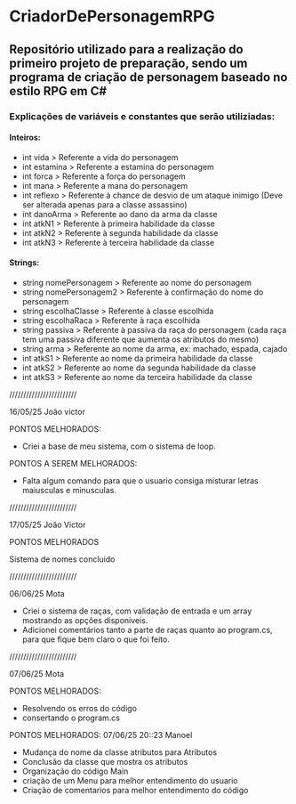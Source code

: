 # CriadorDePersonagemRPG
## Repositório utilizado para a realização do primeiro projeto de preparação, sendo um programa de criação de personagem baseado no estilo RPG em C# 

### Explicações de variáveis e constantes que serão utiliziadas:

#### Inteiros:
- int vida > Referente a vida do personagem
- int estamina > Referente a estamina do personagem
- int forca > Referente a força do personagem
- int mana > Referente a mana do personagem
- int reflexo > Referente à chance de desvio de um ataque inimigo (Deve ser alterada apenas para a classe assassino)
- int danoArma > Referente ao dano da arma da classe
- int atkN1 > Referente à primeira habilidade da classe
- int atkN2 > Referente à segunda habilidade da classe
- int atkN3 > Referente à terceira habilidade da classe


#### Strings:
- string nomePersonagem > Referente ao nome do personagem
- string nomePersonagem2 > Referente à confirmação do nome do personagem
- string escolhaClasse > Referente à classe escolhida
- string escolhaRaca > Referente à raça escolhida
- string passiva > Referente à passiva da raça do personagem (cada raça tem uma passiva diferente que aumenta os atributos do mesmo)
- string arma > Referente ao nome da arma, ex: machado, espada, cajado
- int atkS1 > Referente ao nome da primeira habilidade da classe
- int atkS2 > Referente ao nome da segunda habilidade da classe
- int atkS3 > Referente ao nome da terceira habilidade da classe

  
////////////////////////

16/05/25 João victor

PONTOS MELHORADOS:
- Criei a base de meu sistema, com o sistema de loop.

PONTOS A SEREM MELHORADOS:
- Falta algum comando para que o usuario consiga misturar letras maiusculas e minusculas.

////////////////////////

17/05/25   João Victor

PONTOS MELHORADOS

Sistema de nomes concluido

////////////////////////

06/06/25 Mota

- Criei o sistema de raças, com validação de entrada e um array mostrando as opções disponíveis.
- Adicionei comentários tanto a parte de raças quanto ao program.cs, para que fique bem claro o que foi feito.

////////////////////////

07/06/25 Mota 

PONTOS MELHORADOS:

- Resolvendo os erros do código
- consertando o program.cs 

PONTOS MELHORADOS:
07/06/25 20::23 Manoel
- Mudança do nome da classe atributos para Atributos
- Conclusão da classe que mostra os atributos
- Organização do código Main
- criação de um Menu para melhor entendimento do usuario
- Criação de comentarios para melhor entendimento do código
